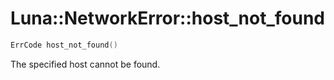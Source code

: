 # Luna::NetworkError::host_not_found

```c++
ErrCode host_not_found()
```

The specified host cannot be found. 

